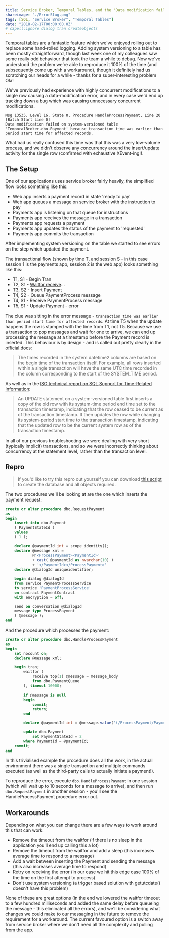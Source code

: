 ```yaml
---
title: Service Broker, Temporal Tables, and the 'Data modification failed' error
shareimage: "./ErrorSlug.png"
tags: [SQL, "Service Broker", "Temporal Tables"]
date: "2018-02-17T00:00:00.0Z"
# cSpell:ignore dialog tran createobjects
---
```


[Temporal tables](https://docs.microsoft.com/en-us/sql/relational-databases/tables/temporal-tables) are a fantastic feature which we've enjoyed rolling out to replace some hand-rolled logging. Adding system versioning to a table has been mostly straightforward, though last week one of my colleagues saw some really odd behaviour that took the team a while to debug. Now we've understood the problem we're able to reproduce it 100% of the time (and subsequently come up with a workaround), though it definitely had us scratching our heads for a while - thanks for a super-interesting problem Ola!

We've previously had experience with highly concurrent modifications to a single row causing a data-modification error, and in every case we'd end up tracking down a bug which was causing unnecessary concurrent modifications.

```
Msg 13535, Level 16, State 0, Procedure HandleProcessPayment, Line 20 [Batch Start Line 0]
Data modification failed on system-versioned table 'TemporalBroker.dbo.Payment' because transaction time was earlier than period start time for affected records.
```

What had us really confused this time was that this was a very low-volume process, and we didn't observe any concurrency around the insert/update activity for the single row (confirmed with exhaustive XEvent-ing!).

## The Setup

One of our applications uses service broker fairly heavily, the simplified flow looks something like this:

- Web app inserts a payment record in state 'ready to pay'
- Web app queues a message on service broker with the instruction to pay
- Payments app is listening on that queue for instructions
- Payments app receives the message in a transaction
- Payments app requests a payment
- Payments app updates the status of the payment to 'requested'
- Payments app commits the transaction

After implementing system versioning on the table we started to see errors on the step which updated the payment.

The transactional flow (shown by time T, and session S - in this case session 1 is the payments app, session 2 is the web app) looks something like this:

- T1, S1 - Begin Tran
- T2, S1 - [Waitfor receive](https://docs.microsoft.com/en-us/sql/t-sql/statements/receive-transact-sql)...
- T3, S2 - Insert Payment
- T4, S2 - Queue PaymentProcess message
- T4, S1 - Receive PaymentProcess message
- T5, S1 - Update Payment - error

The clue was sitting in the error message - `transaction time was earlier than period start time for affected records`. At time T5 when the update happens the row is stamped with the time from T1, not T5. Because we use a transaction to pop messages and wait for one to arrive, we can end up processing the message at a timestamp before the Payment record is inserted. This behaviour is by design - and is called out pretty clearly in the [official docs](https://docs.microsoft.com/en-us/sql/relational-databases/tables/temporal-tables#how-does-temporal-work):

> The times recorded in the system datetime2 columns are based on the begin time of the transaction itself. For example, all rows inserted within a single transaction will have the same UTC time recorded in the column corresponding to the start of the SYSTEM_TIME period.

As well as in the [ISO technical report on SQL Support for Time-Related Information](http://standards.iso.org/ittf/PubliclyAvailableStandards/c060394_ISO_IEC_TR_19075-2_2015.zip):

> An UPDATE statement on a system-versioned table first inserts a copy of the old row with its system-time period end time set to the transaction timestamp, indicating that the row ceased to be current as of the transaction timestamp. It then updates the row while changing its system-period start time to the transaction timestamp, indicating that the updated row to be the current system row as of the transaction timestamp.

In all of our previous troubleshooting we were dealing with very short (typically implicit) transactions, and so we were incorrectly thinking about concurrency at the statement level, rather than the transaction level.

## Repro

> If you'd like to try this repro out yourself you can download [this script](./createobjects.sql) to create the database and all objects required.

The two procedures we'll be looking at are the one which inserts the payment request:

```sql
create or alter procedure dbo.RequestPayment
as
begin
	insert into dbo.Payment
	( PaymentStateId )
	values
	( 1 );

	declare @paymentId int = scope_identity();
	declare @message xml =
            N'<ProcessPayment><PaymentId>'
            + cast( @paymentId as nvarchar(10) )
            + '</PaymentId></ProcessPayment>'
	declare @dialogId uniqueidentifier;

	begin dialog @dialogId
	from service PaymentProcessService
	to service 'PaymentProcessService'
	on contract PaymentContract
	with encryption = off;

	send on conversation @dialogId
	message type ProcessPayment
	( @message );
end
```

And the procedure which processes the payment:

```sql
create or alter procedure dbo.HandleProcessPayment
as
begin
	set nocount on;
	declare @message xml;

	begin tran;
		waitfor (
			receive top(1) @message = message_body
			from dbo.PaymentQueue
		), timeout 10000;

		if @message is null
		begin
			commit;
			return;
		end

		declare @paymentId int = @message.value('(/ProcessPayment/PaymentId)[1]','int');

		update dbo.Payment
			set PaymentStateId = 2
		where PaymentId = @paymentId;
	commit;
end
```

In this trivialised example the procedure does all the work, in the actual environment there was a single transaction and multiple commands executed (as well as the third-party calls to actually initiate a payment!).

To reproduce the error, execute `dbo.HandleProcessPayment` in one session (which will wait up to 10 seconds for a message to arrive), and then run `dbo.RequestPayment` in another session - you'll see the HandleProcessPayment procedure error out.

## Workarounds

Depending on what you can change there are a few ways to work around this that can work:

- Remove the timeout from the waitfor (if there is no sleep in the application you'll end up calling this a lot)
- Remove the timeout from the waitfor and add a sleep (this increases average time to respond to a message)
- Add a wait between inserting the Payment and sending the message (this also increases average time to respond)
- Retry on receiving the error (in our case we hit this edge case 100% of the time on the first attempt to process)
- Don't use system versioning (a trigger based solution with getutcdate() doesn't have this problem)

None of these are great options (in the end we lowered the waitfor timeout to a few hundred milliseconds and added the same delay before queueing the message - this eliminated all the errors), and we'll be considering what changes we could make to our messaging in the future to remove the requirement for a workaround. The current favoured option is a switch away from service broker where we don't need all the complexity and polling from the app.
